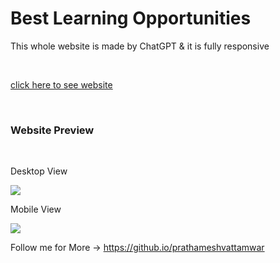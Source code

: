 <h1>Best Learning Opportunities</h1>
<p>This whole website is made by ChatGPT & it is fully responsive</p>
<br>
<p><a href="https://prathameshvattamwar.github.io/gptweb1">click here to see website</a></p>
<br>
<h3>Website Preview</h3>
<br>

<p>Desktop View</p>
<img src="https://i.imgur.com/ibJcXZm.png"/>

<br>

<p>Mobile View</p>
<img src="https://i.imgur.com/3NvDjmm.png"/>

<p>Follow me for More -> <a href="https://github.io/prathameshvattamwar">https://github.io/prathameshvattamwar</a></p>
